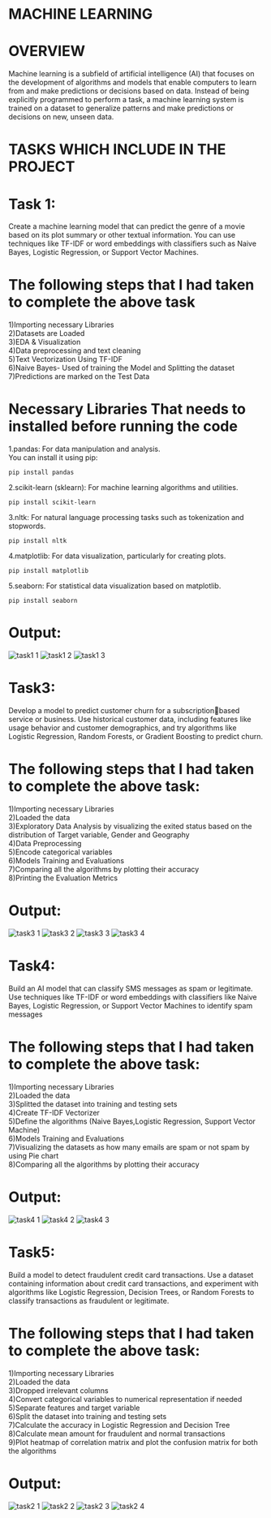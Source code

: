 # MACHINE LEARNING
# OVERVIEW
Machine learning is a subfield of artificial intelligence (AI) that focuses on the development of algorithms and models that enable computers to learn from and make predictions or decisions based on data. Instead of being explicitly programmed to perform a task, a machine learning system is trained on a dataset to generalize patterns and make predictions or decisions on new, unseen data.
# TASKS WHICH INCLUDE IN THE PROJECT
# Task 1:
Create a machine learning model that can predict the genre of a movie based on its plot summary or other textual information. You can use techniques like TF-IDF or word embeddings with classifiers such as Naive Bayes, Logistic Regression, or Support Vector Machines.
# The following steps that I had taken to complete the above task 
1)Importing necessary Libraries<br>
2)Datasets are Loaded<br>
3)EDA & Visualization<br>
4)Data preprocessing and text cleaning<br>
5)Text Vectorization Using TF-IDF<br>
6)Naive Bayes- Used of training the Model and Splitting the dataset<br>
7)Predictions are marked on the Test Data<br>

# Necessary Libraries That needs to installed before running the code
1.pandas: For data manipulation and analysis.<br>
You can install it using pip:<br>
```
pip install pandas
```
2.scikit-learn (sklearn): For machine learning algorithms and utilities.<br>
```
pip install scikit-learn
```
3.nltk: For natural language processing tasks such as tokenization and stopwords.
```
pip install nltk
```
4.matplotlib: For data visualization, particularly for creating plots.
```
pip install matplotlib
```
5.seaborn: For statistical data visualization based on matplotlib.
```
pip install seaborn
```
# Output:
![task1 1](https://github.com/SSakthiAbinaya/CODSOFT/assets/157870756/4ca0ffea-636a-4255-a90d-0671b20caa48)
![task1 2](https://github.com/SSakthiAbinaya/CODSOFT/assets/157870756/14e0d380-a44b-4602-a31f-b848e1869d98)
![task1 3](https://github.com/SSakthiAbinaya/CODSOFT/assets/157870756/87f66a36-617c-4b9c-b725-48628f0891bb)

# Task3:
Develop a model to predict customer churn for a subscriptionbased service or business. Use historical customer data, including features like usage behavior and customer demographics, and try algorithms like Logistic Regression, Random Forests, or Gradient Boosting to predict churn.

# The following steps that I had taken to complete the above task:
1)Importing necessary Libraries <br>
2)Loaded the data <br>
3)Exploratory Data Analysis by visualizing the exited status based on the distribution of Target variable, Gender and Geography <br>
4)Data Preprocessing <br>
5)Encode categorical variables <br>
6)Models Training and Evaluations <br>
7)Comparing all the algorithms by plotting their accuracy <br>
8)Printing the Evaluation Metrics<br>

# Output:
![task3 1](https://github.com/SSakthiAbinaya/CODSOFT/assets/157870756/66bbc98a-062e-40e6-8d04-8586adb838dd)
![task3 2](https://github.com/SSakthiAbinaya/CODSOFT/assets/157870756/cc54052d-ae47-4625-ac33-922e45bacf25)
![task3 3](https://github.com/SSakthiAbinaya/CODSOFT/assets/157870756/1368ff0a-31ca-49e0-a7d4-d1d0e89b2d49)
![task3 4](https://github.com/SSakthiAbinaya/CODSOFT/assets/157870756/e12c4098-49b3-42d4-ae36-474b8cc19335)

# Task4:
Build an AI model that can classify SMS messages as spam or legitimate. Use techniques like TF-IDF or word embeddings with classifiers like Naive Bayes, Logistic Regression, or Support Vector Machines to identify spam messages

# The following steps that I had taken to complete the above task:
1)Importing necessary Libraries <br>
2)Loaded the data <br>
3)Splitted the dataset into training and testing sets<br>
4)Create TF-IDF Vectorizer<br>
5)Define the algorithms (Naive Bayes,Logistic Regression, Support Vector Machine)<br>
6)Models Training and Evaluations <br>
7)Visualizing the datasets as how many emails are spam or not spam by using Pie chart<br>
8)Comparing all the algorithms by plotting their accuracy <br>

# Output:
![task4 1](https://github.com/SSakthiAbinaya/CODSOFT/assets/157870756/88405707-aa2b-4273-adde-fe58ccd7d4a4)
![task4 2](https://github.com/SSakthiAbinaya/CODSOFT/assets/157870756/50cb5f7b-3928-4fb2-9023-b7696b6af14c)
![task4 3](https://github.com/SSakthiAbinaya/CODSOFT/assets/157870756/ed0f90d8-2fe1-46c7-8df6-d7280ac5970d)

# Task5:
Build a model to detect fraudulent credit card transactions. Use a dataset containing information about credit card transactions, and experiment with algorithms like Logistic Regression, Decision Trees, or Random Forests to classify transactions as fraudulent or legitimate.

# The following steps that I had taken to complete the above task:
1)Importing necessary Libraries <br>
2)Loaded the data <br>
3)Dropped irrelevant columns<br>
4)Convert categorical variables to numerical representation if needed <br>
5)Separate features and target variable<br>
6)Split the dataset into training and testing sets<br>
7)Calculate the accuracy in Logistic Regression and Decision Tree<br>
8)Calculate mean amount for fraudulent and normal transactions<br>
9)Plot heatmap of correlation matrix and plot the confusion matrix for both the algorithms <br>

# Output:
![task2 1](https://github.com/SSakthiAbinaya/CODSOFT/assets/157870756/833db36f-91f6-42d0-aaf1-c14bb63d6936)
![task2 2](https://github.com/SSakthiAbinaya/CODSOFT/assets/157870756/d40aafb7-0424-416e-b880-2c99ae4a258f)
![task2 3](https://github.com/SSakthiAbinaya/CODSOFT/assets/157870756/eef6758c-b039-4cb8-b5ca-6c5b02941e90)
![task2 4](https://github.com/SSakthiAbinaya/CODSOFT/assets/157870756/ab528b28-41b6-46f3-a8ed-b5e258bf8a7d)




